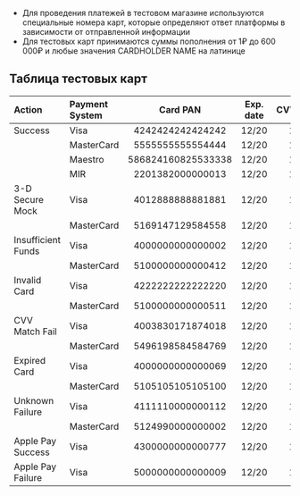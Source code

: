 - Для проведения платежей в тестовом магазине используются специальные номера карт, которые определяют ответ платформы в зависимости от отправленной информации
- Для тестовых карт принимаются суммы пополнения от 1₽ до 600 000₽ и любые значения CARDHOLDER NAME на латинице

## Таблица тестовых карт

| Action                 | Payment System | Card PAN                 | Exp. date | CVV/CVC  |
|:-----------------------|:---------------|:------------------------:|:---------:|:---------:
| Success				 | Visa			  | 4242424242424242		 | 12/20     | 123      |
| 	    				 | MasterCard	  | 5555555555554444		 | 12/20     | 123      |
| 		        		 | Maestro		  | 586824160825533338		 | 12/20     | 123      |
| 		        		 | MIR    		  | 2201382000000013		 | 12/20     | 123      |
| 3-D Secure Mock        | Visa           | 4012888888881881         | 12/20     | 123      |
|                        | MasterCard     | 5169147129584558         | 12/20     | 123      |
| Insufficient Funds     | Visa           | 4000000000000002         | 12/20     | 123      |
|                        | MasterCard     | 5100000000000412         | 12/20     | 123      |
| Invalid Card           | Visa           | 4222222222222220         | 12/20     | 123      |
|                        | MasterCard     | 5100000000000511         | 12/20     | 123      |
| CVV Match Fail         | Visa           | 4003830171874018         | 12/20     | 123      |
|                        | MasterCard     | 5496198584584769         | 12/20     | 123      |
| Expired Card           | Visa           | 4000000000000069         | 12/20     | 123      |
|                        | MasterCard     | 5105105105105100         | 12/20     | 123      |
| Unknown Failure        | Visa           | 4111110000000112         | 12/20     | 123      |
|                        | MasterCard     | 5124990000000002         | 12/20     | 123      |
| Apple Pay Success      | Visa           | 4300000000000777         | 12/20     | 123      |
| Apple Pay Failure      | Visa           | 5000000000000009         | 12/20     | 123      |
